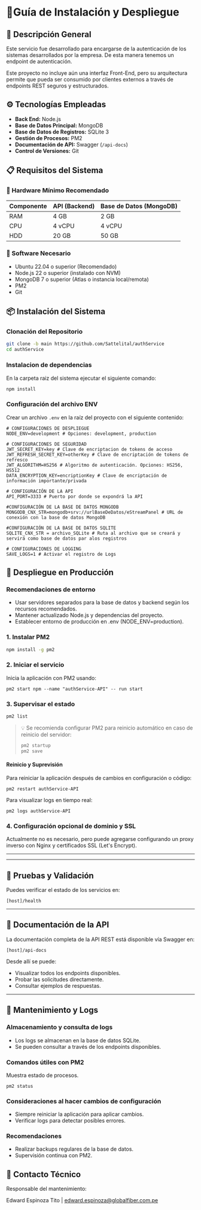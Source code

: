 # 📡Guía de Instalación y Despliegue

## 🧩 Descripción General
Este servicio fue desarrollado para encargarse de la autenticación de los sistemas desarrollados por la empresa. De esta manera tenemos un endpoint de autenticación.

Este proyecto no incluye aún una interfaz Front-End, pero su arquitectura permite que pueda ser consumido por clientes externos a través de endpoints REST seguros y estructurados.

## ⚙️ Tecnologías Empleadas

- **Back End:** Node.js
- **Base de Datos Principal:** MongoDB
- **Base de Datos de Registros:** SQLite 3
- **Gestión de Procesos:** PM2
- **Documentación de API:** Swagger (`/api-docs`)
- **Control de Versiones:** Git

## 📋 Requisitos del Sistema

### 🔧 Hardware Mínimo Recomendado

| Componente | API (Backend) | Base de Datos (MongoDB) |
| ---------- | ------------- | ----------------------- |
| RAM        | 4 GB          | 2 GB                    |
| CPU        | 4 vCPU        | 4 vCPU                  |
| HDD        | 20 GB         | 50 GB                   |

### 🧰 Software Necesario

- Ubuntu 22.04 o superior (Recomendado)
- Node.js 22 o superior (instalado con NVM)
- MongoDB 7 o superior (Atlas o instancia local/remota)
- PM2
- Git

## 📦 Instalación del Sistema

### Clonación del Repositorio

```bash
git clone -b main https://github.com/Sattelital/authService
cd authService
```
### Instalacion de dependencias
En la carpeta raiz del sistema ejecutar el siguiente comando:
```bash
npm install
```
### Configuración del archivo ENV
Crear un archivo `.env` en la raíz del proyecto con el siguiente contenido:
```env
# CONFIGURACIONES DE DESPLIEGUE
NODE_ENV=development # Opciones: development, production

# CONFIGURACIONES DE SEGURIDAD
JWT_SECRET_KEY=key # Clave de encriptacion de tokens de acceso
JWT_REFRESH_SECRET_KEY=otherKey # Clave de encriptación de tokens de refresco
JWT_ALGORITHM=HS256 # Algoritmo de autenticación. Opciones: HS256, HS512
DATA_ENCRYPTION_KEY=encriptionKey # Clave de encriptación de información importante/privada

# CONFIGURACIÓN DE LA API
API_PORT=3333 # Puerto por donde se expondrá la API

#CONFIGURACIÓN DE LA BASE DE DATOS MONGODB
MONGODB_CNX_STR=mongodb+srv://urlBaseDeDatos/eStreamPanel # URL de conexión con la base de datos MongoDB

#CONFIGURACIÓN DE LA BASE DE DATOS SQLITE
SQLITE_CNX_STR = archivo_SQLite # Ruta al archivo que se creará y servirá como base de datos par alos registros 

# CONFIGURACIONES DE LOGGING
SAVE_LOGS=1 # Activar el registro de Logs
```

## 🚀 Despliegue en Producción

### Recomendaciones de entorno
* Usar servidores separados para la base de datos y backend según los recursos recomendados.
* Mantener actualizado Node.js y dependencias del proyecto.
* Establecer entorno de producción en .env (NODE_ENV=production).

### 1. Instalar PM2

```bash
npm install -g pm2
```


### 2. Iniciar el servicio
Inicia la aplicación con PM2 usando:

```
pm2 start npm --name "authService-API" -- run start
```

### 3. Supervisar el estado

```bash
pm2 list
```

> 💡 Se recomienda configurar PM2 para reinicio automático en caso de reinicio del servidor:
>
> ```bash
> pm2 startup
> pm2 save
> ```

#### Reinicio y Suprevisión
Para reiniciar la aplicación después de cambios en configuración o código:
```
pm2 restart authService-API
```
Para visualizar logs en tiempo real:
```
pm2 logs authService-API
```

### 4. Configuración opcional de dominio y SSL
Actualmente no es necesario, pero puede agregarse configurando un proxy inverso con Nginx y certificados SSL (Let's Encrypt).

---

<!-- # 📡 Uso del Sistema
## 🔁 Flujo funcional para creación de suscriptores
* Crear categorías para streams.
* Crear streams, asignándoles una categoría.
* Crear paquetes que contengan uno o varios streams.
* Crear planes que agrupen paquetes.
* Crear peers (servidores desde donde el suscriptor reproducirá).
* Finalmente, crear suscriptores asignándoles un plan y un peer.

## 🔁 Dependencias lógicas entre categorías, streams, paquetes y planes
* Cada stream debe estar asociado a una categoría.
* Los paquetes están formados por streams.
* Los planes están formados por paquetes.
* El suscriptor debe tener asignado un plan y un peer. -->

---

## 🧪 Pruebas y Validación
Puedes verificar el estado de los servicios en:
```
[host]/health
```

---

## 📖 Documentación de la API

La documentación completa de la API REST está disponible vía Swagger en:

```
[host]/api-docs
```

Desde allí se puede:

* Visualizar todos los endpoints disponibles.
* Probar las solicitudes directamente.
* Consultar ejemplos de respuestas.

---

## 📝 Mantenimiento y Logs
### Almacenamiento y consulta de logs
* Los logs se almacenan en la base de datos SQLite.
* Se pueden consultar a través de los endpoints disponibles.

### Comandos útiles con PM2
Muestra estado de procesos.
```
pm2 status
```


### Consideraciones al hacer cambios de configuración
* Siempre reiniciar la aplicación para aplicar cambios.
* Verificar logs para detectar posibles errores.

### Recomendaciones
* Realizar backups regulares de la base de datos.
* Supervisión continua con PM2.


## 📌 Contacto Técnico
Responsable del mantenimiento:

Edward Espinoza Tito | edward.espinoza@globalfiber.com.pe
